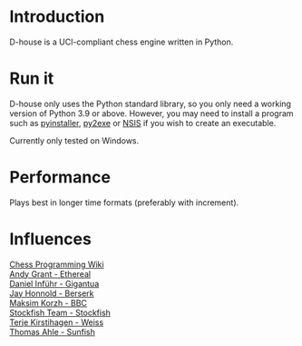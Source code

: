 # Introduction
D-house is a UCI-compliant chess engine written in Python. 

# Run it
D-house only uses the Python standard library, so you only need a working version of Python 3.9 or above. 
However, you may need to install a program such as 
[pyinstaller](https://pypi.org/project/pyinstaller/), [py2exe](https://pypi.org/project/py2exe/) or [NSIS](https://nsis.sourceforge.io/Download)
if you wish to create an executable.

Currently only tested on Windows.

# Performance
Plays best in longer time formats (preferably with increment).

# Influences
[Chess Programming Wiki](https://www.chessprogramming.org/Main_Page)<br/>
[Andy Grant - Ethereal](https://github.com/AndyGrant/Ethereal)<br/>
[Daniel Inführ - Gigantua](https://github.com/Gigantua/Gigantua)<br/>
[Jay Honnold - Berserk](https://github.com/jhonnold/berserk)<br/>
[Maksim Korzh - BBC](https://github.com/maksimKorzh/bbc)<br/>
[Stockfish Team - Stockfish](https://github.com/official-stockfish/Stockfish)<br/>
[Terje Kirstihagen - Weiss](https://github.com/TerjeKir/weiss)<br/>
[Thomas Ahle - Sunfish](https://github.com/thomasahle/sunfish)<br/>
